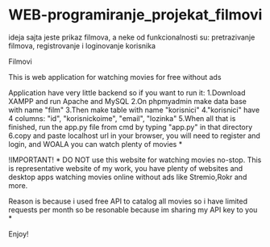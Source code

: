 # WEB-programiranje_projekat_filmovi
ideja sajta jeste prikaz filmova, a neke od funkcionalnosti su: pretrazivanje filmova, registrovanje i loginovanje korisnika


Filmovi

This is web application for watching movies for free without ads

Application have very little backend so if you want to run it: 1.Download XAMPP and run Apache and MySQL 2.On phpmyadmin make data base with name "film" 3.Then make table with name "korisnici" 4."korisnici" have 4 columns: "id", "korisnickoime", "email", "lozinka" 5.When all that is finished, run the app.py file from cmd by typing "app.py" in that directory 6.copy and paste localhost url in your browser, you will need to register and login, and WOALA you can watch plenty of movies *

!IMPORTANT! * DO NOT use this website for watching movies no-stop. This is representative website of my work, you have plenty of websites and desktop apps watching movies online without ads like Stremio,Rokr and more.

Reason is because i used free API to catalog all movies so i have limited requests per month so be resonable because im sharing my API key to you *

Enjoy!
